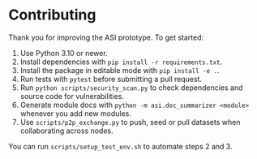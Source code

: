 # Contributing

Thank you for improving the ASI prototype. To get started:

1. Use Python 3.10 or newer.
2. Install dependencies with `pip install -r requirements.txt`.
3. Install the package in editable mode with `pip install -e .`.
4. Run tests with `pytest` before submitting a pull request.
5. Run `python scripts/security_scan.py` to check dependencies and source code for vulnerabilities.
6. Generate module docs with `python -m asi.doc_summarizer <module>` whenever you add new modules.
7. Use `scripts/p2p_exchange.py` to push, seed or pull datasets when collaborating across nodes.

You can run `scripts/setup_test_env.sh` to automate steps 2 and 3.
